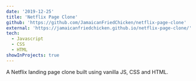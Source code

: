```yaml
---
date: '2019-12-25'
title: 'Netflix Page Clone'
github: 'https://github.com/JamaicanFriedChicken/netflix-page-clone'
external: 'https://jamaicanfriedchicken.github.io/netflix-page-clone/'
tech:
  - Javascript
  - CSS
  - HTML
showInProjects: true
---
```


A Netflix landing page clone built using vanilla JS, CSS and HTML.
